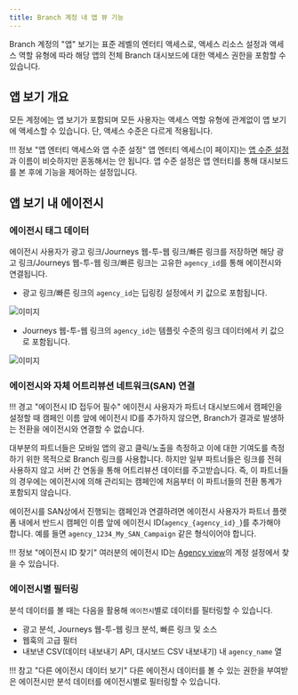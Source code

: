 ```yaml
---
title: Branch 계정 내 앱 뷰 기능
---
```

Branch 계정의 "앱" 보기는 표준 레벨의 엔터티 액세스로, 액세스 리소스 설정과 액세스 역할 유형에 따라 해당 앱의 전체 Branch 대시보드에 대한 액세스 권한을 포함할 수 있습니다.

## 앱 보기 개요

모든 계정에는 앱 보기가 포함되며 모든 사용자는 액세스 역할 유형에 관계없이 앱 보기에 액세스할 수 있습니다. 단, 액세스 수준은 다르게 적용됩니다.

!!! 정보 "앱 엔터티 액세스와 앱 수준 설정"
앱 엔터티 엑세스(이 페이지)는 [앱 수준 설정](/dashboard/app-level-access/)과 이름이 비슷하지만 혼동해서는 안 됩니다. 앱 수준 설정은 앱 엔터티를 통해 대시보드를 본 후에 기능을 제어하는 설정입니다.

앱 보기 내 에이전시
-----------

### 에이전시 태그 데이터

에이전시 사용자가 광고 링크/Journeys 웹-투-웹 링크/빠른 링크를 저장하면 해당 광고 링크/Journeys 웹-투-웹 링크/빠른 링크는 고유한 `agency_id`를 통해 에이전시와 연결됩니다.

* 광고 링크/빠른 링크의 `agency_id`는 딥링킹 설정에서 키 값으로 포함됩니다.

![이미지](/images/pages/dashboard/access-levels/app-view-link-agency-id.png)

* Journeys 웹-투-웹 링크의 `agency_id`는 템플릿 수준의 링크 데이터에서 키 값으로 포함됩니다.

![이미지](/images/pages/dashboard/access-levels/app-view-journeys-agency-id.png)

### 에이전시와 자체 어트리뷰션 네트워크(SAN) 연결

!!! 경고 "에이전시 ID 접두어 필수"
에이전시 사용자가 파트너 대시보드에서 캠페인을 설정할 때 캠페인 이름 앞에 에이전시 ID를 추가하지 않으면, Branch가 결과로 발생하는 전환을 에이전시와 연결할 수 없습니다.

대부분의 파트너들은 모바일 앱의 광고 클릭/노출을 측정하고 이에 대한 기여도를 측정하기 위한 목적으로 Branch 링크를 사용합니다. 하지만 일부 파트너들은 링크를 전혀 사용하지 않고 서버 간 연동을 통해 어트리뷰션 데이터를 주고받습니다. 즉, 이 파트너들의 경우에는 에이전시에 의해 관리되는 캠페인에 처음부터 이 파트너들의 전환 통계가 포함되지 않습니다.

에이전시를 SAN상에서 진행되는 캠페인과 연결하려면 에이전시 사용자가 파트너 플랫폼 내에서 반드시 캠페인 이름 앞에 에이전시 ID(`agency_{agency_id}_`)를 추가해야 합니다. 예를 들면 `agency_1234_My_SAN_Campaign` 같은 형식이어야 합니다.

!!! 정보 "에이전시 ID 찾기"
여러분의 에이전시 ID는 [Agency view](/dashboard/agency-view/#managing-your-agency-profile)의 계정 설정에서 찾을 수 있습니다.

### 에이전시별 필터링

분석 데이터를 볼 때는 다음을 활용해 `에이전시`별로 데이터를 필터링할 수 있습니다.

* 광고 분석, Journeys 웹-투-웹 링크 분석, 빠른 링크 및 소스
* 웹훅의 고급 필터
* 내보낸 CSV(데이터 내보내기 API, 대시보드 CSV 내보내기) 내 `agency_name` 열

!!! 참고 "다른 에이전시 데이터 보기"
다른 에이전시 데이터를 볼 수 있는 권한을 부여받은 에이전시만 분석 데이터를 에이전시별로 필터링할 수 있습니다.
